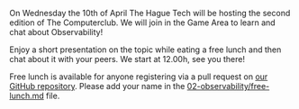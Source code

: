On Wednesday the 10th of April The Hague Tech will be hosting the second edition of The Computerclub. We will join in the Game Area to learn and chat about Observability!

Enjoy a short presentation on the topic while eating a free lunch and then chat about it with your peers. We start at 12.00h, see you there!

Free lunch is available for anyone registering via a pull request on [our GitHub repository](https://github.com/The-Computerclub/TCc-Lunch). Please add your name in the [02-observability/free-lunch.md](https://github.com/The-Computerclub/TCc-Lunch/blob/main/editions/02-observability/free-lunch.md) file.
